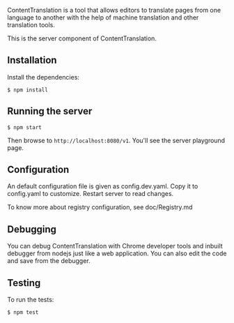 ContentTranslation is a tool that allows editors to translate pages from
one language to another with the help of machine translation and other
translation tools.

This is the server component of ContentTranslation.

Installation
------------
Install the dependencies:

```$ npm install```

Running the server
------------------

```$ npm start```

Then browse to ```http://localhost:8080/v1```. You'll see the server playground
page.

Configuration
-------------
An default configuration file is given as config.dev.yaml. Copy it to config.yaml
to customize. Restart server to read changes.

To know more about registry configuration, see doc/Registry.md

Debugging
---------
You can debug ContentTranslation with Chrome developer tools and inbuilt
debugger from nodejs just like a web application. You can also edit the code
and save from the debugger.

Testing
-------
To run the tests:

```$ npm test```
